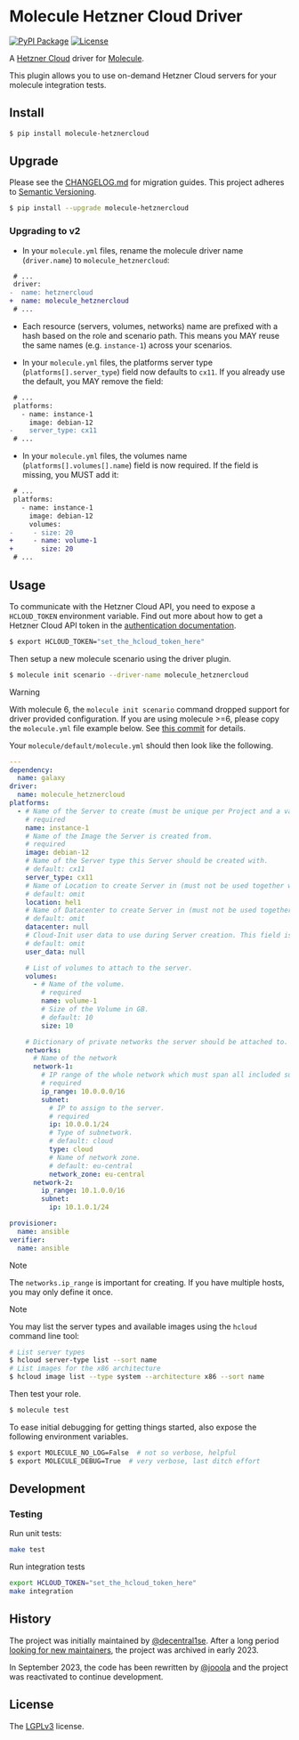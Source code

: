 # Molecule Hetzner Cloud Driver

[![PyPI Package](https://img.shields.io/pypi/v/molecule-hetznercloud)](https://pypi.org/project/molecule-hetznercloud/)
[![License](https://img.shields.io/badge/license-LGPL-brightgreen.svg)](LICENSE)

A [Hetzner Cloud](https://www.hetzner.com/cloud) driver for [Molecule](https://ansible.readthedocs.io/projects/molecule/).

This plugin allows you to use on-demand Hetzner Cloud servers for your molecule integration tests.

## Install

```bash
$ pip install molecule-hetznercloud
```

## Upgrade

Please see the [CHANGELOG.md](./CHANGELOG.md) for migration guides. This project adheres to [Semantic Versioning](https://semver.org/spec/v2.0.0.html).

```bash
$ pip install --upgrade molecule-hetznercloud
```

### Upgrading to v2

- In your `molecule.yml` files, rename the molecule driver name (`driver.name`) to `molecule_hetznercloud`:

```patch
 # ...
 driver:
-  name: hetznercloud
+  name: molecule_hetznercloud
 # ...
```

- Each resource (servers, volumes, networks) name are prefixed with a hash based on the role and scenario path. This means you MAY reuse the same names (e.g. `instance-1`) across your scenarios.

- In your `molecule.yml` files, the platforms server type (`platforms[].server_type`) field now defaults to `cx11`. If you already use the default, you MAY remove the field:

```patch
 # ...
 platforms:
   - name: instance-1
     image: debian-12
-    server_type: cx11
 # ...
```

- In your `molecule.yml` files, the volumes name (`platforms[].volumes[].name`) field is now required. If the field is missing, you MUST add it:

```patch
 # ...
 platforms:
   - name: instance-1
     image: debian-12
     volumes:
-     - size: 20
+     - name: volume-1
+       size: 20
 # ...
```

## Usage

To communicate with the Hetzner Cloud API, you need to expose a `HCLOUD_TOKEN` environment variable. Find out more about how to get a Hetzner Cloud API token in the [authentication documentation](https://docs.hetzner.cloud/#authentication).

```bash
$ export HCLOUD_TOKEN="set_the_hcloud_token_here"
```

Then setup a new molecule scenario using the driver plugin.

```bash
$ molecule init scenario --driver-name molecule_hetznercloud
```

> [!WARNING]
> With molecule 6, the `molecule init scenario` command dropped support for driver provided configuration. If you are using molecule >=6, please copy the `molecule.yml` file example below.
> See [this commit](https://github.com/ansible/molecule/commit/21dcd2bb7e8e9002be8bbc19de3e66ec3ce586f1) for details.

Your `molecule/default/molecule.yml` should then look like the following.

```yaml
---
dependency:
  name: galaxy
driver:
  name: molecule_hetznercloud
platforms:
  - # Name of the Server to create (must be unique per Project and a valid hostname as per RFC 1123).
    # required
    name: instance-1
    # Name of the Image the Server is created from.
    # required
    image: debian-12
    # Name of the Server type this Server should be created with.
    # default: cx11
    server_type: cx11
    # Name of Location to create Server in (must not be used together with datacenter).
    # default: omit
    location: hel1
    # Name of Datacenter to create Server in (must not be used together with location).
    # default: omit
    datacenter: null
    # Cloud-Init user data to use during Server creation. This field is limited to 32KiB.
    # default: omit
    user_data: null

    # List of volumes to attach to the server.
    volumes:
      - # Name of the volume.
        # required
        name: volume-1
        # Size of the Volume in GB.
        # default: 10
        size: 10

    # Dictionary of private networks the server should be attached to.
    networks:
      # Name of the network
      network-1:
        # IP range of the whole network which must span all included subnets. Must be one of the private IPv4 ranges of RFC1918.
        # required
        ip_range: 10.0.0.0/16
        subnet:
          # IP to assign to the server.
          # required
          ip: 10.0.0.1/24
          # Type of subnetwork.
          # default: cloud
          type: cloud
          # Name of network zone.
          # default: eu-central
          network_zone: eu-central
      network-2:
        ip_range: 10.1.0.0/16
        subnet:
          ip: 10.1.0.1/24

provisioner:
  name: ansible
verifier:
  name: ansible
```

> [!NOTE]
> The `networks.ip_range` is important for creating. If you have multiple
> hosts, you may only define it once.

> [!NOTE]
> You may list the server types and available images using the `hcloud` command line tool:
>
> ```bash
> # List server types
> $ hcloud server-type list --sort name
> # List images for the x86 architecture
> $ hcloud image list --type system --architecture x86 --sort name
> ```

Then test your role.

```bash
$ molecule test
```

To ease initial debugging for getting things started, also expose the following
environment variables.

```bash
$ export MOLECULE_NO_LOG=False  # not so verbose, helpful
$ export MOLECULE_DEBUG=True  # very verbose, last ditch effort
```

## Development

### Testing

Run unit tests:

```bash
make test
```

Run integration tests

```bash
export HCLOUD_TOKEN="set_the_hcloud_token_here"
make integration
```

## History

The project was initially maintained by [@decentral1se](https://github.com/decentral1se). After a long period [looking for new maintainers](https://github.com/ansible-community/molecule-hetznercloud/issues/43), the project was archived in early 2023.

In September 2023, the code has been rewritten by [@jooola](https://github.com/jooola) and the project was reactivated to continue development.

## License

The [LGPLv3](https://www.gnu.org/licenses/lgpl-3.0.en.html) license.
